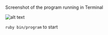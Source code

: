 Screenshot of the program running in Terminal 
<br />

![alt text](https://i.imgur.com/pTFS7iY.png)

`ruby bin/program` to start
